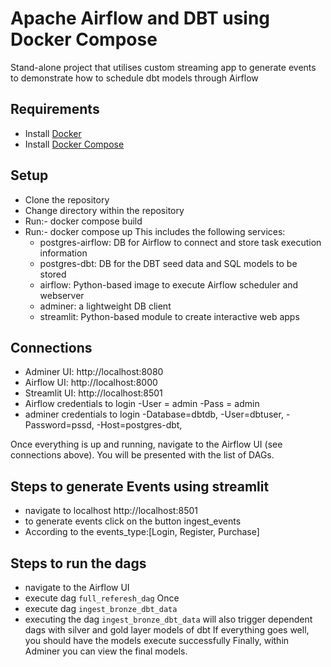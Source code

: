 # Apache Airflow and DBT using Docker Compose
Stand-alone project that utilises custom streaming app to generate events to demonstrate how to schedule dbt models 
through Airflow

## Requirements 
* Install [Docker](https://www.docker.com/products/docker-desktop)
* Install [Docker Compose](https://docs.docker.com/compose/install/)

## Setup 
* Clone the repository
* Change directory within the repository
* Run:- docker compose build
* Run:- docker compose up 
 This includes the following services:
  * postgres-airflow: DB for Airflow to connect and store task execution information
  * postgres-dbt: DB for the DBT seed data and SQL models to be stored
  * airflow: Python-based image to execute Airflow scheduler and webserver
  * adminer: a lightweight DB client
  * streamlit: Python-based module to create interactive web apps

## Connections
* Adminer UI: http://localhost:8080
* Airflow UI: http://localhost:8000
* Streamlit UI: http://localhost:8501
* Airflow credentials to login
  -User = admin
  -Pass = admin
* adminer credentials to login
  -Database=dbtdb,
  -User=dbtuser,
  -Password=pssd,
  -Host=postgres-dbt,

Once everything is up and running, navigate to the Airflow UI (see connections above). You will be presented with the list of DAGs.

## Steps to generate Events using streamlit 
* navigate to localhost http://localhost:8501
* to generate events click on the button ingest_events
* According to the events_type:[Login, Register, Purchase]

## Steps to run the dags
* navigate to the Airflow UI 
* execute dag `full_referesh_dag` Once
* execute dag `ingest_bronze_dbt_data`
* executing the dag `ingest_bronze_dbt_data` will also trigger dependent dags with silver and gold layer models of dbt
If everything goes well, you should have the models execute successfully
Finally, within Adminer you can view the final models.